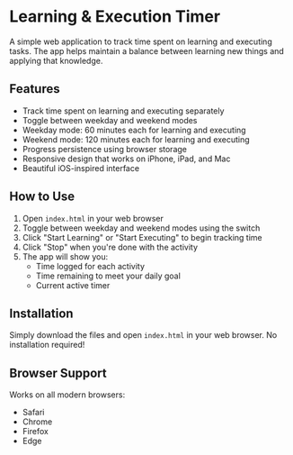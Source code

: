 # Learning & Execution Timer

A simple web application to track time spent on learning and executing tasks. The app helps maintain a balance between learning new things and applying that knowledge.

## Features

- Track time spent on learning and executing separately
- Toggle between weekday and weekend modes
- Weekday mode: 60 minutes each for learning and executing
- Weekend mode: 120 minutes each for learning and executing
- Progress persistence using browser storage
- Responsive design that works on iPhone, iPad, and Mac
- Beautiful iOS-inspired interface

## How to Use

1. Open `index.html` in your web browser
2. Toggle between weekday and weekend modes using the switch
3. Click "Start Learning" or "Start Executing" to begin tracking time
4. Click "Stop" when you're done with the activity
5. The app will show you:
   - Time logged for each activity
   - Time remaining to meet your daily goal
   - Current active timer

## Installation

Simply download the files and open `index.html` in your web browser. No installation required!

## Browser Support

Works on all modern browsers:
- Safari
- Chrome
- Firefox
- Edge 